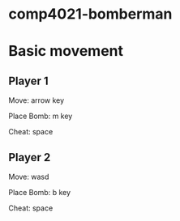 # comp4021-bomberman
# Basic movement
## Player 1
Move: arrow key

Place Bomb: m key

Cheat: space

## Player 2
Move: wasd

Place Bomb: b key

Cheat: space